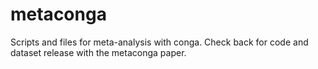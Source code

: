 # metaconga
Scripts and files for meta-analysis with conga. Check back for code and dataset release with the metaconga paper.  
